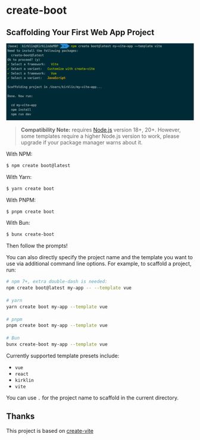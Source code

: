 # create-boot

## Scaffolding Your First Web App Project

![Introduction](README.assets/Introduction.png)

> **Compatibility Note:**
> requires [Node.js](https://nodejs.org/en/) version 18+, 20+. However, some templates require a higher Node.js version to work, please upgrade if your package manager warns about it.

With NPM:

```bash
$ npm create boot@latest
```

With Yarn:

```bash
$ yarn create boot
```

With PNPM:

```bash
$ pnpm create boot
```

With Bun:

```bash
$ bunx create-boot
```

Then follow the prompts!

You can also directly specify the project name and the template you want to use via additional command line options. For example, to scaffold a project, run:

```bash
# npm 7+, extra double-dash is needed:
npm create boot@latest my-app -- --template vue

# yarn
yarn create boot my-app --template vue

# pnpm
pnpm create boot my-app --template vue

# Bun
bunx create-boot my-app --template vue
```

Currently supported template presets include:

- `vue`
- `react`
- `kirklin`
- `vite`

You can use `.` for the project name to scaffold in the current directory.

## Thanks

This project is based on [create-vite](https://github.com/vitejs/vite/tree/main/packages/create-vite)
